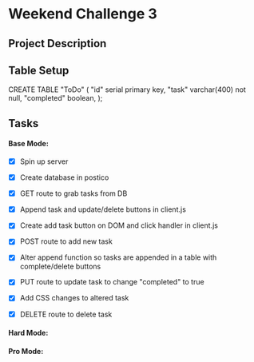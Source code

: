 # Weekend Challenge 3

## Project Description


## Table Setup

CREATE TABLE "ToDo" (
	"id" serial primary key,
	"task" varchar(400) not null,
	"completed" boolean,
	);

## Tasks

#### **Base Mode:** 
- [x] Spin up server
- [x] Create database in postico
- [x] GET route to grab tasks from DB
- [x] Append task and update/delete buttons in client.js
- [x] Create add task button on DOM and click handler in client.js
- [x] POST route to add new task
- [x] Alter append function so tasks are appended in a table with complete/delete buttons
- [x] PUT route to update task to change "completed" to true
- [x] Add CSS changes to altered task
- [x] DELETE route to delete task


#### **Hard Mode:** 


#### **Pro Mode:** 
